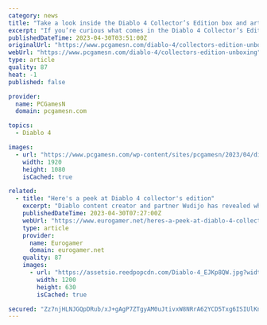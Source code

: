 ```yaml
---
category: news
title: "Take a look inside the Diablo 4 Collector’s Edition box and art book"
excerpt: "If you’re curious what comes in the Diablo 4 Collector’s Edition box, top player Wudijo unboxes the limited edition package ahead of the RPG game’s launch."
publishedDateTime: 2023-04-30T03:51:00Z
originalUrl: "https://www.pcgamesn.com/diablo-4/collectors-edition-unboxing"
webUrl: "https://www.pcgamesn.com/diablo-4/collectors-edition-unboxing"
type: article
quality: 87
heat: -1
published: false

provider:
  name: PCGamesN
  domain: pcgamesn.com

topics:
  - Diablo 4

images:
  - url: "https://www.pcgamesn.com/wp-content/sites/pcgamesn/2023/04/diablo-4-collectors-edition-unboxing-contents.jpg"
    width: 1920
    height: 1080
    isCached: true

related:
  - title: "Here's a peek at Diablo 4 collector's edition"
    excerpt: "Diablo content creator and partner Wudijo has revealed what's included in the Diablo 4 Collector's Edition. Wudijo ..."
    publishedDateTime: 2023-04-30T07:27:00Z
    webUrl: "https://www.eurogamer.net/heres-a-peek-at-diablo-4-collectors-edition"
    type: article
    provider:
      name: Eurogamer
      domain: eurogamer.net
    quality: 87
    images:
      - url: "https://assetsio.reedpopcdn.com/Diablo-4_EJKp8QW.jpg?width=1200&height=630&fit=crop&enable=upscale&auto=webp"
        width: 1200
        height: 630
        isCached: true

secured: "Zz7njHLNJGQpDRub/xJ+gAgP7ZTgyAM0uJtivxW8NRrA62YCD5Txg6ISIUlKn4RDJ7uK2vko2U43oRQnz5NKpXo01T1wWFxs1xtO+jBy6ztsKMTB/wH5ARSFVwcHXxosnBpjYFJFqJz9/NNlQYQn+sa8qybM+yWPDL8YbJyzCvUkybu+kkWYbBHqCYbdSf1NCAmbjNb/NOa6AYaadN8EugPmUoekaO9I2I+ddfU/cbri4P5kxq3cJsjBgtiYSnSbONfmhh7olNCUJ5QrL/a4a0OW4bQqlj5YMKog30qM/N/hOK1bBgeEc6KgkTwz/jesbWmG6m437cSFELVUPUgNDMbL40zDx3lX7coVyNjcFYQ=;VDBZc4a3woh28nLL3NAI5A=="
---
```


